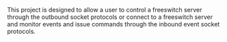 This project is designed to allow a user to control a freeswitch server through the outbound socket protocols or connect to a freeswitch server and monitor events and issue commands through the inbound event socket protocols.